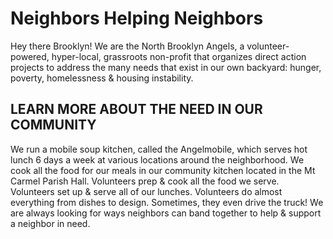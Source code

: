 # Neighbors Helping Neighbors
Hey there Brooklyn! We are the North Brooklyn Angels, a volunteer-powered, hyper-local, grassroots non-profit that organizes direct action projects to address the many needs that exist in our own backyard: hunger, poverty, homelessness & housing instability.

## LEARN MORE ABOUT THE NEED IN OUR COMMUNITY

We run a mobile soup kitchen, called the Angelmobile, which serves hot lunch 6 days a week at various locations around the neighborhood. We cook all the food for our meals in our community kitchen located in the Mt Carmel Parish Hall. Volunteers prep & cook all the food we serve. Volunteers set up & serve all of our lunches. Volunteers do almost everything from dishes to design. Sometimes, they even drive the truck! We are always looking for ways neighbors can band together to help & support a neighbor in need.
